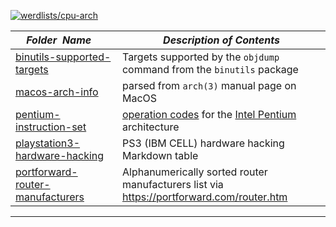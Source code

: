 [![werdlists/cpu-arch](https://img.shields.io/badge/werdlists-cpu_arch-purple.svg?logo=github&style=popout&longCache=true)](# "werdlists/cpu-arch")

|&nbsp;&nbsp;&nbsp;&nbsp;_Folder&nbsp;&nbsp;Name_&nbsp;&nbsp;&nbsp;&nbsp;| _Description of Contents_
|:----------------|--------------------------------------------------------------------------------------------------------------------------------------------------------
| [binutils-supported-targets](binutils-supported-targets.txt) |  Targets supported by the `objdump` command from the `binutils` package 
| [macos-arch-info](macos-arch-info.md) |  parsed from `arch(3)` manual page on MacOS  
| [pentium-instruction-set](pentium-instruction-set.txt) |  [operation codes](https://wikipedia.org/wiki/Opcode) for the [Intel Pentium](https://wikipedia.org/wiki/Pentium) architecture 
| [playstation3-hardware-hacking](playstation3-hardware-hacking.md) |  PS3 (IBM CELL) hardware hacking Markdown table
| [portforward-router-manufacturers](portforward-router-manufacturers.txt) |  Alphanumerically sorted router manufacturers list via <https://portforward.com/router.htm> 

* * *

